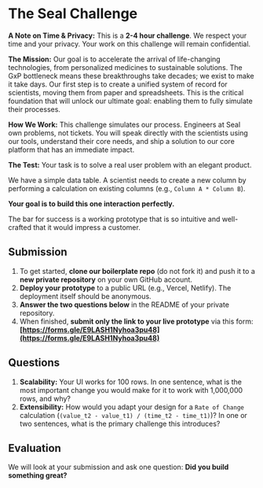 # **The Seal Challenge**

**A Note on Time & Privacy:** This is a **2-4 hour challenge**. We respect your time and your privacy. Your work on this challenge will remain confidential.

**The Mission:** Our goal is to accelerate the arrival of life-changing technologies, from personalized medicines to sustainable solutions. The GxP bottleneck means these breakthroughs take decades; we exist to make it take days. Our first step is to create a unified system of record for scientists, moving them from paper and spreadsheets. This is the critical foundation that will unlock our ultimate goal: enabling them to fully simulate their processes.

**How We Work:** This challenge simulates our process. Engineers at Seal own problems, not tickets. You will speak directly with the scientists using our tools, understand their core needs, and ship a solution to our core platform that has an immediate impact.

**The Test:** Your task is to solve a real user problem with an elegant product.

We have a simple data table. A scientist needs to create a new column by performing a calculation on existing columns (e.g., `Column A * Column B`).

**Your goal is to build this one interaction perfectly.**

The bar for success is a working prototype that is so intuitive and well-crafted that it would impress a customer.

## **Submission**

1.  To get started, **clone our boilerplate repo** (do not fork it) and push it to a **new private repository** on your own GitHub account.
2.  **Deploy your prototype** to a public URL (e.g., Vercel, Netlify). The deployment itself should be anonymous.
3.  **Answer the two questions below** in the README of your private repository.
4.  When finished, **submit only the link to your live prototype** via this form: **[https://forms.gle/E9LASH1Nyhoa3pu48](https://forms.gle/E9LASH1Nyhoa3pu48)**

## **Questions**

1.  **Scalability:** Your UI works for 100 rows. In one sentence, what is the most important change you would make for it to work with 1,000,000 rows, and why?
2.  **Extensibility:** How would you adapt your design for a `Rate of Change` calculation (`(value_t2 - value_t1) / (time_t2 - time_t1)`)? In one or two sentences, what is the primary challenge this introduces?

## **Evaluation**

We will look at your submission and ask one question: **Did you build something great?**

